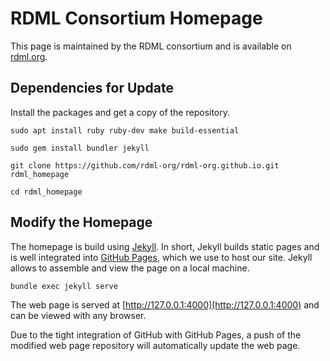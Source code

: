 # RDML Consortium Homepage
This page is maintained by the RDML consortium and is 
available on [rdml.org](https://rdml.org).

Dependencies for Update
-----------------------

Install the packages and get a copy of the repository.

`sudo apt install ruby ruby-dev make build-essential`

`sudo gem install bundler jekyll`

`git clone https://github.com/rdml-org/rdml-org.github.io.git rdml_homepage`

`cd rdml_homepage`

Modify the Homepage
-------------------

The homepage is build using [Jekyll](https://jekyllrb.com/). In short, Jekyll
builds static pages and is well integrated into [GitHub Pages](https://pages.github.com), 
which we use to host our site. Jekyll allows to assemble and view the page on 
a local machine.

`bundle exec jekyll serve`

The web page is served at [http://127.0.0.1:4000](http://127.0.0.1:4000) and
can be viewed with any browser.

Due to the tight integration of GitHub with GitHub Pages, a push of the modified
web page repository will automatically update the web page.

